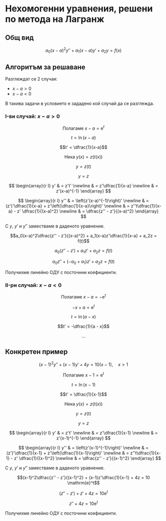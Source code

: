 # Нехомогенни уравнения, решени по метода на Лагранж

## Общ вид

$$a_0(x-a)^2y'' + a_1(x-a)y' + a_2y = f(x)$$

## Алгоритъм за решаване

Разглеждат се 2 случая:
* $x-a > 0$
* $x-a < 0$

В такива задачи в условието е зададено кой случай да се разглежда.

### I-ви случай: $x-a > 0$

$$\text{Полагаме } x - a = \mathrm{e}^t$$

$$t = \ln(x-a)$$

$$t' = \dfrac{1}{x-a}$$

$$\text{Нека } y(x) = z(t(x))$$

$$y=z(t)$$

$$y=z$$

$$
\begin{array}{r l}
y' & = z't'
\newline
& = z'\dfrac{1}{x-a}
\newline
& = z'(x-a)^{-1}
\end{array}
$$

$$
\begin{array}{r l}
y'' & = \left(z'(x-a)^{-1}\right)'
\newline
& = (z')'\dfrac{1}{x-a} + z'\left(\dfrac{1}{x-a}\right)'
\newline
& = z''t\dfrac{1}{x-a} - z' \dfrac{1}{(x-a)^2}
\newline
& = \dfrac{z'' - z'}{(x-a)^2}
\end{array}
$$

С $y$, $y'$ и $y''$ заместваме в даденото уравнение.

$$a_0(x-a)^2\dfrac{z'' - z'}{(x-a)^2} + a_1(x-a)z'\dfrac{1}{x-a} + a_2z = f(t)$$

$$a_0(z'' - z') + a_1z' + a_2z = f(t)$$

$$a_0z'' + (-a_0 + a_1)z' + a_2z = f(t)$$

Получихме линейно ОДУ с посточнни коефициенти.

### II-ри случай: $x-a < 0$

$$\text{Полагаме } x - a = -\mathrm{e}^t$$

$$- x + a = \mathrm{e}^t$$

$$t = \ln(a - x)$$

$$t' = -\dfrac{1}{a - x}$$

$$\dots$$

## Конкретен пример

$$(x-1)^2y'' + (x-1)y' + 4y = 10(x-1), \quad x > 1$$

$$\text{Полагаме } x - 1 = \mathrm{e}^t$$

$$t = \ln(x-1)$$

$$t' = \dfrac{1}{x-1}$$

$$\text{Нека } y(x) = z(t(x))$$

$$y=z(t)$$

$$y=z$$

$$
\begin{array}{r l}
y' & = z't'
\newline
& = z'\dfrac{1}{x-1}
\newline
& = z'(x-1)^{-1}
\end{array}
$$

$$
\begin{array}{r l}
y'' & = \left(z'(x-1)^{-1}\right)'
\newline
& = (z')'\dfrac{1}{x-1} + z'\left(\dfrac{1}{x-1}\right)'
\newline
& = z''t\dfrac{1}{x-1} - z' \dfrac{1}{(x-1)^2}
\newline
& = \dfrac{z'' - z'}{(x-1)^2}
\end{array}
$$

С $y$, $y'$ и $y''$ заместваме в даденото уравнение.

$$(x-1)^2\dfrac{z'' - z'}{(x-1)^2} + (x-1)z'\dfrac{1}{x-1} + 4z = 10 \mathrm{e}^t$$

$$(z'' - z') + z' + 4z = 10 \mathrm{e}^t$$

$$z'' + 4z = 10 \mathrm{e}^t$$

Получихме линейно ОДУ с посточнни коефициенти.
